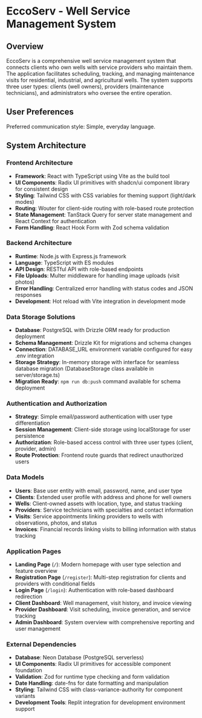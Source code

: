 # EccoServ - Well Service Management System

## Overview

EccoServ is a comprehensive well service management system that connects clients who own wells with service providers who maintain them. The application facilitates scheduling, tracking, and managing maintenance visits for residential, industrial, and agricultural wells. The system supports three user types: clients (well owners), providers (maintenance technicians), and administrators who oversee the entire operation.

## User Preferences

Preferred communication style: Simple, everyday language.

## System Architecture

### Frontend Architecture
- **Framework**: React with TypeScript using Vite as the build tool
- **UI Components**: Radix UI primitives with shadcn/ui component library for consistent design
- **Styling**: Tailwind CSS with CSS variables for theming support (light/dark modes)
- **Routing**: Wouter for client-side routing with role-based route protection
- **State Management**: TanStack Query for server state management and React Context for authentication
- **Form Handling**: React Hook Form with Zod schema validation

### Backend Architecture
- **Runtime**: Node.js with Express.js framework
- **Language**: TypeScript with ES modules
- **API Design**: RESTful API with role-based endpoints
- **File Uploads**: Multer middleware for handling image uploads (visit photos)
- **Error Handling**: Centralized error handling with status codes and JSON responses
- **Development**: Hot reload with Vite integration in development mode

### Data Storage Solutions
- **Database**: PostgreSQL with Drizzle ORM ready for production deployment
- **Schema Management**: Drizzle Kit for migrations and schema changes
- **Connection**: DATABASE_URL environment variable configured for easy .env integration
- **Storage Strategy**: In-memory storage with interface for seamless database migration (DatabaseStorage class available in server/storage.ts)
- **Migration Ready**: `npm run db:push` command available for schema deployment

### Authentication and Authorization
- **Strategy**: Simple email/password authentication with user type differentiation
- **Session Management**: Client-side storage using localStorage for user persistence
- **Authorization**: Role-based access control with three user types (client, provider, admin)
- **Route Protection**: Frontend route guards that redirect unauthorized users

### Data Models
- **Users**: Base user entity with email, password, name, and user type
- **Clients**: Extended user profile with address and phone for well owners
- **Wells**: Client-owned assets with location, type, and status tracking
- **Providers**: Service technicians with specialties and contact information
- **Visits**: Service appointments linking providers to wells with observations, photos, and status
- **Invoices**: Financial records linking visits to billing information with status tracking

### Application Pages
- **Landing Page** (`/`): Modern homepage with user type selection and feature overview
- **Registration Page** (`/register`): Multi-step registration for clients and providers with conditional fields
- **Login Page** (`/login`): Authentication with role-based dashboard redirection
- **Client Dashboard**: Well management, visit history, and invoice viewing
- **Provider Dashboard**: Visit scheduling, invoice generation, and service tracking
- **Admin Dashboard**: System overview with comprehensive reporting and user management

### External Dependencies
- **Database**: Neon Database (PostgreSQL serverless)
- **UI Components**: Radix UI primitives for accessible component foundation
- **Validation**: Zod for runtime type checking and form validation
- **Date Handling**: date-fns for date formatting and manipulation
- **Styling**: Tailwind CSS with class-variance-authority for component variants
- **Development Tools**: Replit integration for development environment support
